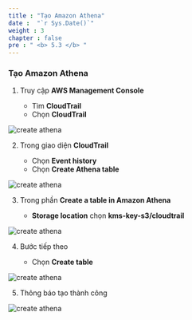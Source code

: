 ```yaml
---
title : "Tạo Amazon Athena"
date :  "`r Sys.Date()`" 
weight : 3
chapter : false
pre : " <b> 5.3 </b> "
---
```


### Tạo Amazon Athena

1. Truy cập **AWS Management Console**

   - Tìm **CloudTrail**
   - Chọn **CloudTrail**

![create athena](/images/5.create-cloudtrail/5.3create-athena/0001.png?width=90pc)

2. Trong giao diện **CloudTrail**

   - Chọn **Event history**
   - Chọn **Create Athena table**
  
![create athena](/images/5.create-cloudtrail/5.3create-athena/0002.png?width=90pc)

3. Trong phần **Create a table in Amazon Athena**

    - **Storage location** chọn **kms-key-s3/cloudtrail**

![create athena](/images/5.create-cloudtrail/5.3create-athena/0003.png?width=90pc)


4. Bước tiếp theo

    - Chọn **Create table**

![create athena](/images/5.create-cloudtrail/5.3create-athena/0004.png?width=90pc)

5. Thông báo tạo thành công

![create athena](/images/5.create-cloudtrail/5.3create-athena/0005.png?width=90pc)
